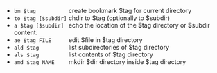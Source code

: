 * `bm $tag          ` create bookmark $tag for current directory
* `to $tag [$subdir]` chdir to $tag (optionally to $subdir)
* `a $tag [$subdir] ` echo the location of the $tag directory or $subdir content.
* `ae $tag FILE     ` edit $file in $tag directory
* `ald $tag         ` list subdirectories of $tag directory
* `als $tag         ` list contents of $tag directory
* `amd $tag NAME    ` mkdir $dir directory inside $tag directory
